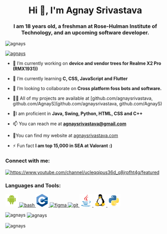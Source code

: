 <h1 align="center">Hi 👋, I'm Agnay Srivastava</h1>
<h3 align="center">I am 18 years old, a freshman at Rose-Hulman Institute of Technology, and an upcoming software developer.</h3>

<p align="left"> <img src="https://komarev.com/ghpvc/?username=agnays&label=Profile%20views&color=0e75b6&style=flat" alt="agnays" /> </p>

<p align="left"> <a href="https://github.com/ryo-ma/github-profile-trophy"><img src="https://github-profile-trophy.vercel.app/?username=agnays" alt="agnays" /></a> </p>

- 🔭 I’m currently working on **device and vendor trees for Realme X2 Pro (RMX1931))**

- 🌱 I’m currently learning **C, CSS, JavaScript and Flutter**

- 👯 I’m looking to collaborate on **Cross platform foss bots and software.**

- 👨‍💻 All of my projects are available at [github.com/agnaysrivastava, github.com/AgnayS](github.com/agnaysrivastava, github.com/AgnayS)

- 💬I am proficient in **Java, Swing, Python, HTML, CSS and C++**

- 📫 You can reach me at **agnaysrivastava@gmail.com**

- 📄You can find my website at [agnaysrivastava.com](agnaysrivastava.com)

- ⚡ Fun fact **I am top 15,000 in SEA at Valorant :)**

<h3 align="left">Connect with me:</h3>
<p align="left">
<a href="https://www.youtube.com/c/https://www.youtube.com/channel/ucleqqipus36d_q8jrpfht4g/featured" target="blank"><img align="center" src="https://raw.githubusercontent.com/rahuldkjain/github-profile-readme-generator/master/src/images/icons/Social/youtube.svg" alt="https://www.youtube.com/channel/ucleqqipus36d_q8jrpfht4g/featured" height="30" width="40" /></a>
</p>

<h3 align="left">Languages and Tools:</h3>
<p align="left"> <a href="https://developer.android.com" target="_blank" rel="noreferrer"> <img src="https://raw.githubusercontent.com/devicons/devicon/master/icons/android/android-original-wordmark.svg" alt="android" width="40" height="40"/> </a> <a href="https://www.gnu.org/software/bash/" target="_blank" rel="noreferrer"> <img src="https://www.vectorlogo.zone/logos/gnu_bash/gnu_bash-icon.svg" alt="bash" width="40" height="40"/> </a> <a href="https://www.w3schools.com/cpp/" target="_blank" rel="noreferrer"> <img src="https://raw.githubusercontent.com/devicons/devicon/master/icons/cplusplus/cplusplus-original.svg" alt="cplusplus" width="40" height="40"/> </a> <a href="https://www.figma.com/" target="_blank" rel="noreferrer"> <img src="https://www.vectorlogo.zone/logos/figma/figma-icon.svg" alt="figma" width="40" height="40"/> </a> <a href="https://git-scm.com/" target="_blank" rel="noreferrer"> <img src="https://www.vectorlogo.zone/logos/git-scm/git-scm-icon.svg" alt="git" width="40" height="40"/> </a> <a href="https://www.java.com" target="_blank" rel="noreferrer"> <img src="https://raw.githubusercontent.com/devicons/devicon/master/icons/java/java-original.svg" alt="java" width="40" height="40"/> </a> <a href="https://www.linux.org/" target="_blank" rel="noreferrer"> <img src="https://raw.githubusercontent.com/devicons/devicon/master/icons/linux/linux-original.svg" alt="linux" width="40" height="40"/> </a> <a href="https://www.python.org" target="_blank" rel="noreferrer"> <img src="https://raw.githubusercontent.com/devicons/devicon/master/icons/python/python-original.svg" alt="python" width="40" height="40"/> </a> </p>

<p><img align="left" src="https://github-readme-stats.vercel.app/api/top-langs?username=agnays&show_icons=true&locale=en&layout=compact" alt="agnays" /></p>

<p>&nbsp;<img align="center" src="https://github-readme-stats.vercel.app/api?username=agnays&show_icons=true&locale=en" alt="agnays" /></p>

<p><img align="center" src="https://github-readme-streak-stats.herokuapp.com/?user=agnays&" alt="agnays" /></p>

